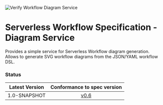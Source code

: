 ![Verify Workflow Diagram Service](https://github.com/serverlessworkflow/workflow-diagram-service/workflows/Verify%20Workflow%20Diagram%20Service/badge.svg)


# Serverless Workflow Specification - Diagram Service

Provides a simple service for Serverless Workflow diagram generation.
Allows to generate SVG workflow diagrams from the JSON/YAML workflow DSL.

### Status

| Latest Version | Conformance to spec version |
| :---: | :---: |
| 1.0-SNAPSHOT | [v0.6](https://github.com/serverlessworkflow/specification/tree/0.6.x) |
